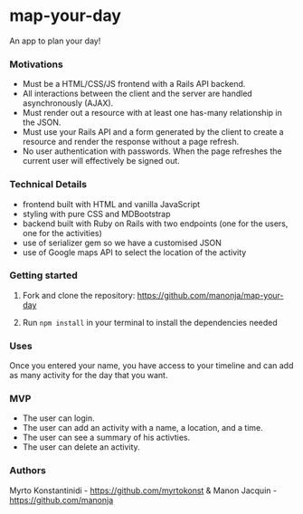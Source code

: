 # map-your-day
An app to plan your day!

### Motivations
- Must be a HTML/CSS/JS frontend with a Rails API backend. 
- All interactions between the client and the server are handled asynchronously (AJAX).
- Must render out a resource with at least one has-many relationship in the JSON.
- Must use your Rails API and a form generated by the client to create a resource and render the response without a page refresh. 
- No user authentication with passwords. When the page refreshes the current user will effectively be signed out. 

### Technical Details
- frontend built with HTML and vanilla JavaScript
- styling with pure CSS and MDBootstrap 
- backend built with Ruby on Rails with two endpoints (one for the users, one for the activities)
- use of serializer gem so we have a customised JSON
- use of Google maps API to select the location of the activity

### Getting started
1. Fork and clone the repository: https://github.com/manonja/map-your-day

2. Run `npm install` in your terminal to install the dependencies needed

### Uses
Once you entered your name, you have access to your timeline and can add as many activity for the day that you want. 

### MVP 
- The user can login.
- The user can add an activity with a name, a location, and a time.
- The user can see a summary of his activties. 
- The user can delete an activity. 

### Authors
Myrto Konstantinidi - https://github.com/myrtokonst &
Manon Jacquin - https://github.com/manonja 

